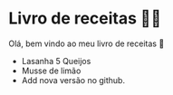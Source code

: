 # Livro de receitas :man_cook:

Olá, bem vindo ao meu livro de receitas :wave:

- Lasanha 5 Queijos
- Musse de limão
- Add nova versão no github.
